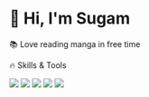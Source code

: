 # 👋 Hi, I'm Sugam  



📚 Love reading manga in free time  



🔥 Skills & Tools
<p> <img src="https://img.shields.io/badge/Code-C%20/%20C++-blue?logo=cplusplus&logoColor=white" /> <img src="https://img.shields.io/badge/Frontend-HTML%20/%20CSS%20/%20JS-orange?logo=javascript" /> <img src="https://img.shields.io/badge/Framework-React-blue?logo=react" /> <img src="https://img.shields.io/badge/Backend-Blazor-purple?logo=dotnet" /> <img src="https://img.shields.io/badge/Database-SQL-green?logo=postgresql" /> </p>
